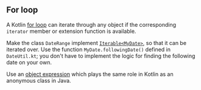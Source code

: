 ## For loop

A Kotlin [for loop](https://kotlinlang.org/docs/control-flow.html#for-loops)
can iterate through any object if the corresponding `iterator` member or extension function is available.

Make the class `DateRange`
implement [`Iterable<MyDate>`](https://kotlinlang.org/api/latest/jvm/stdlib/kotlin.collections/-iterable/),
so that it can be iterated over.
Use the function `MyDate.followingDate()` defined in `DateUtil.kt`;
you don't have to implement the logic for finding the following date on your own.

Use an [object expression](https://kotlinlang.org/docs/object-declarations.html#object-expressions)
which plays the same role in Kotlin as an anonymous class in Java.
